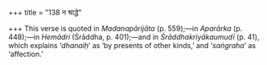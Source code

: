 +++
title = "138 न श्राद्धे"

+++
This verse is quoted in *Madanapārijāta* (p. 559);—in *Aparārka* (p.
448);—in *Hemādri* (Śrāddha, p. 401);—and in *Śrāddhakriyākaumudī* (p.
41), which explains ‘*dhanaiḥ*’ as ‘by presents of other kinds,’ and
‘*saṅgraha*’ as ‘affection.’



